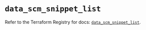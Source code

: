 # `data_scm_snippet_list`

Refer to the Terraform Registry for docs: [`data_scm_snippet_list`](https://registry.terraform.io/providers/paloaltonetworks/scm/1.0.2/docs/data-sources/snippet_list).
